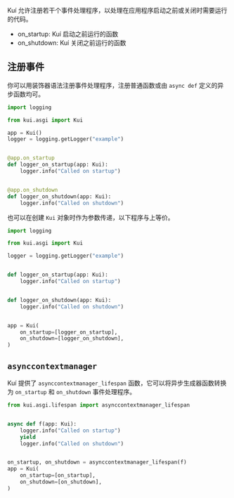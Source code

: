 Kuí 允许注册若干个事件处理程序，以处理在应用程序启动之前或关闭时需要运行的代码。

- on_startup: Kuí 启动之前运行的函数
- on_shutdown: Kuí 关闭之前运行的函数

## 注册事件

你可以用装饰器语法注册事件处理程序，注册普通函数或由 `async def` 定义的异步函数均可。

```python
import logging

from kui.asgi import Kui

app = Kui()
logger = logging.getLogger("example")


@app.on_startup
def logger_on_startup(app: Kui):
    logger.info("Called on startup")


@app.on_shutdown
def logger_on_shutdown(app: Kui):
    logger.info("Called on shutdown")
```

也可以在创建 `Kui` 对象时作为参数传递，以下程序与上等价。

```python
import logging

from kui.asgi import Kui

logger = logging.getLogger("example")


def logger_on_startup(app: Kui):
    logger.info("Called on startup")


def logger_on_shutdown(app: Kui):
    logger.info("Called on shutdown")


app = Kui(
    on_startup=[logger_on_startup],
    on_shutdown=[logger_on_shutdown],
)
```

## `asynccontextmanager`

Kuí 提供了 `asynccontextmanager_lifespan` 函数，它可以将异步生成器函数转换为 `on_startup` 和 `on_shutdown` 事件处理程序。

```python
from kui.asgi.lifespan import asynccontextmanager_lifespan


async def f(app: Kui):
    logger.info("Called on startup")
    yield
    logger.info("Called on shutdown")


on_startup, on_shutdown = asynccontextmanager_lifespan(f)
app = Kui(
    on_startup=[on_startup],
    on_shutdown=[on_shutdown],
)
```
